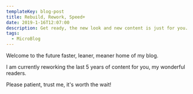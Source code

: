 ```yaml
---
templateKey: blog-post
title: Rebuild, Rework, Speed+
date: 2019-1-16T12:07:00
description: Get ready, the new look and new content is just for you.
tags:
  - MicroBlog
---
```


Welcome to the future faster, leaner, meaner home of my blog.

I am currently reworking the last 5 years of content for you, my wonderful readers.

Please patient, trust me, it's worth the wait!